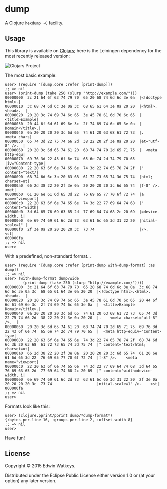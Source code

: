 # dump

A Clojure `hexdump -C` facility.

## Usage

This library is available on
[Clojars](https://clojars.org/thunknyc/dump); here is the Leiningen
dependency for the most recently released version:

![Clojars Project](http://clojars.org/thunknyc/dump/latest-version.svg)

The most basic example:

```
user> (require '[dump.core :refer [print-dump]])
;; => nil
user> (print-dump (take 250 (slurp "http://example.com/")))
00000000  3c 21 64 6f 63 74 79 70  65 20 68 74 6d 6c 3e 0a  |<!doctype html>.|
00000010  3c 68 74 6d 6c 3e 0a 3c  68 65 61 64 3e 0a 20 20  |<html>.<head>.  |
00000020  20 20 3c 74 69 74 6c 65  3e 45 78 61 6d 70 6c 65  |  <title>Example|
00000030  20 44 6f 6d 61 69 6e 3c  2f 74 69 74 6c 65 3e 0a  | Domain</title>.|
00000040  0a 20 20 20 20 3c 6d 65  74 61 20 63 68 61 72 73  |.    <meta chars|
00000050  65 74 3d 22 75 74 66 2d  38 22 20 2f 3e 0a 20 20  |et="utf-8" />.  |
00000060  20 20 3c 6d 65 74 61 20  68 74 74 70 2d 65 71 75  |  <meta http-equ|
00000070  69 76 3d 22 43 6f 6e 74  65 6e 74 2d 74 79 70 65  |iv="Content-type|
00000080  22 20 63 6f 6e 74 65 6e  74 3d 22 74 65 78 74 2f  |" content="text/|
00000090  68 74 6d 6c 3b 20 63 68  61 72 73 65 74 3d 75 74  |html; charset=ut|
000000a0  66 2d 38 22 20 2f 3e 0a  20 20 20 20 3c 6d 65 74  |f-8" />.    <met|
000000b0  61 20 6e 61 6d 65 3d 22  76 69 65 77 70 6f 72 74  |a name="viewport|
000000c0  22 20 63 6f 6e 74 65 6e  74 3d 22 77 69 64 74 68  |" content="width|
000000d0  3d 64 65 76 69 63 65 2d  77 69 64 74 68 2c 20 69  |=device-width, i|
000000e0  6e 69 74 69 61 6c 2d 73  63 61 6c 65 3d 31 22 20  |nitial-scale=1" |
000000f0  2f 3e 0a 20 20 20 20 3c  73 74                    |/>.    <st|
000000fa                                                    
;; => nil
user> 
```

With a predefined, non-standard format...

```
user> (require '[dump.core :refer [print-dump with-dump-format] :as dump])
;; => nil
user> (with-dump-format dump/wide
        (print-dump (take 250 (slurp "http://example.com/"))))
00000000  3c 21 64 6f 63 74 79 70  65 20 68 74 6d 6c 3e 0a  3c 68 74 6d 6c 3e 0a 3c  68 65 61 64 3e 0a 20 20  |<!doctype html>.<html>.<head>.  |
00000020  20 20 3c 74 69 74 6c 65  3e 45 78 61 6d 70 6c 65  20 44 6f 6d 61 69 6e 3c  2f 74 69 74 6c 65 3e 0a  |  <title>Example Domain</title>.|
00000040  0a 20 20 20 20 3c 6d 65  74 61 20 63 68 61 72 73  65 74 3d 22 75 74 66 2d  38 22 20 2f 3e 0a 20 20  |.    <meta charset="utf-8" />.  |
00000060  20 20 3c 6d 65 74 61 20  68 74 74 70 2d 65 71 75  69 76 3d 22 43 6f 6e 74  65 6e 74 2d 74 79 70 65  |  <meta http-equiv="Content-type|
00000080  22 20 63 6f 6e 74 65 6e  74 3d 22 74 65 78 74 2f  68 74 6d 6c 3b 20 63 68  61 72 73 65 74 3d 75 74  |" content="text/html; charset=ut|
000000a0  66 2d 38 22 20 2f 3e 0a  20 20 20 20 3c 6d 65 74  61 20 6e 61 6d 65 3d 22  76 69 65 77 70 6f 72 74  |f-8" />.    <meta name="viewport|
000000c0  22 20 63 6f 6e 74 65 6e  74 3d 22 77 69 64 74 68  3d 64 65 76 69 63 65 2d  77 69 64 74 68 2c 20 69  |" content="width=device-width, i|
000000e0  6e 69 74 69 61 6c 2d 73  63 61 6c 65 3d 31 22 20  2f 3e 0a 20 20 20 20 3c  73 74                    |nitial-scale=1" />.    <st|
000000fa                                                                                                      
;; => nil
user>
```

Formats look like this:

```
user> (clojure.pprint/pprint dump/*dump-format*)
{:bytes-per-line 16, :groups-per-line 2, :offset-width 8}
;; => nil
user> 
```

Have fun!

## License

Copyright © 2015 Edwin Watkeys.

Distributed under the Eclipse Public License either version 1.0 or (at
your option) any later version.
